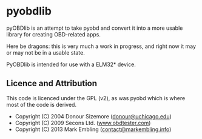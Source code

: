 pyobdlib
========

pyOBDlib is an attempt to take pyobd and convert it into a more usable library for creating OBD-related apps.

Here be dragons: this is very much a work in progress, and right now it may or may not be in a usable state.

PyOBDlib is intended for use with a ELM32* device.

Licence and Attribution
-----------------------

This code is licenced under the GPL (v2), as was pyobd which is where most of the code is derived.

 - Copyright (C) 2004 Donour Sizemore (donour@uchicago.edu)
 - Copyright (C) 2009 Secons Ltd. (www.obdtester.com)
 - Copyright (C) 2013 Mark Embling (contact@markembling.info)

